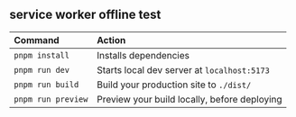 ## service worker offline test

| Command                   | Action                                           |
| :------------------------ | :----------------------------------------------- |
| `pnpm install`             | Installs dependencies                            |
| `pnpm run dev`             | Starts local dev server at `localhost:5173`      |
| `pnpm run build`           | Build your production site to `./dist/`          |
| `pnpm run preview`         | Preview your build locally, before deploying     |
